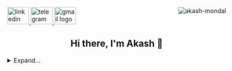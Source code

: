 <div>
<a align="left" href="https://www.linkedin.com/in/akash-mondal-se">
  <img src="https://cdn.worldvectorlogo.com/logos/linkedin-icon.svg" width="50" height="40" alt="linkedin logo"/>
</a>
<a align="left" href="https://t.me/Akash98Sky">
  <img src="https://static.cdnlogo.com/logos/t/84/telegram.svg" width="50" height="40" alt="telegram logo"/>
</a>
<a align="left" href="mailto:a98mondal@gmail.com">
  <img src="https://www.svgrepo.com/download/217146/gmail.svg" width="50" height="40" alt="gmail logo"/>
</a>

<img align="right" src="https://komarev.com/ghpvc/?username=Akash98Sky&label=Profile+Views&style=plastic" alt="akash-mondal" />
</div>

<h2 align="center">Hi there, I'm Akash 👋</h2>

<details>
<summary>Expand...</summary>

## :zap: Recent Activity:
<!--RECENT_ACTIVITY:last_update-->
Last Updated: Wednesday, June 25th, 2025, 1:08:39 AM
<!--RECENT_ACTIVITY:last_update_end-->
<!--RECENT_ACTIVITY:start-->
1. ⬆️ Pushed 1 commit(s) to [Akash98Sky/flaavn](https://github.com/Akash98Sky/flaavn)<br>
2. ⬆️ Pushed 2 commit(s) to [Akash98Sky/akash98sky.github.io](https://github.com/Akash98Sky/akash98sky.github.io)<br>
3. 🎉 Merged PR [#2](https://github.com/Akash98Sky/akash98sky.github.io/pull/2) in [Akash98Sky/akash98sky.github.io](https://github.com/Akash98Sky/akash98sky.github.io)<br>
4. ⬆️ Pushed 1 commit(s) to [Akash98Sky/akash98sky.github.io](https://github.com/Akash98Sky/akash98sky.github.io)<br>
5. ⬆️ Pushed 1 commit(s) to [Akash98Sky/akash98sky.github.io](https://github.com/Akash98Sky/akash98sky.github.io)<br>
<!--RECENT_ACTIVITY:end-->


## 💻 Tech Stack:

![git] ![github] ![linux] ![docker] <br/>
![js] ![ts] ![py] ![go] ![cpp] <br/>
![flutter] ![dotnet] ![react] ![nextjs] ![angular] <br/>
![tailwindcss] ![sh]


## 📊 GitHub Stats:

| _Github Stats_ | _Top Langs_  |
| :------------: | :--------: |
|    ![stats]    | ![langs] |


## Contribution:

![graph]

</details>

<!----------------------------------{ reference links }--------------------------------->

[stats]: https://github-readme-stats.vercel.app/api?username=Akash98Sky&show_icons=true&theme=radical&hide_border=false&include_all_commits=true&count_private=false
[langs]: https://github-readme-stats.vercel.app/api/top-langs/?username=Akash98Sky&theme=radical&hide_border=false&count_private=false&layout=compact&langs_count=8&hide=html,css,scss,less,stylus,shell,makefile,cmake,perl,php,blade,smarty,scss,less,stylus,shell,makefile,cmake,perl,php,blade,smarty&exclude_repo=android_kernel_leeco_msm8976,android_device_leeco_s2,proprietary_vendor_leeco,twrp_device_leeco_s2,device_leeco_s2-P,device_leeco_s2-O,
[streaks]: https://github-readme-streak-stats.herokuapp.com/?user=Akash98Sky&theme=radical&hide_border=false#gh-light-mode-only
[quote]: https://quotes-github-readme.vercel.app/api?type=horizontal&theme=dark

<!----------------------------------{ contribution stats }--------------------------------->

[graph]: https://github-readme-activity-graph.vercel.app/graph?username=Akash98Sky&theme=react-dark&hide_border=false&area=true

<!----------------------------------{ language badges }--------------------------------->

[dart]: https://img.shields.io/badge/dart-%230175C2.svg?style=for-the-badge&logo=dart&logoColor=white
[go]: https://img.shields.io/badge/go-%2300ADD8.svg?style=for-the-badge&logo=go&logoColor=white
[ts]: https://img.shields.io/badge/typescript-%23007ACC.svg?style=for-the-badge&logo=typescript&logoColor=white
[py]: https://img.shields.io/badge/python-3670A0?style=for-the-badge&logo=python&logoColor=ffdd54
[sh]: https://img.shields.io/badge/shell_script-%23121011.svg?style=for-the-badge&logo=gnu-bash
[js]: https://img.shields.io/badge/javascript-%23323330.svg?style=for-the-badge&logo=javascript&logoColor=%23F7DF1E
[md]: https://img.shields.io/badge/markdown-%23000000.svg?style=for-the-badge&logo=markdown
[cpp]: https://img.shields.io/badge/C++-blue?style=for-the-badge&logo=cplusplus

<!----------------------------------{ frameworks badges }--------------------------------->

[react]: https://img.shields.io/badge/react-%2320232a.svg?style=for-the-badge&logo=react&logoColor=%2361DAFB
[nextjs]: https://img.shields.io/badge/Next-black?style=for-the-badge&logo=next.js&logoColor=white
[angular]: https://img.shields.io/badge/Angular-red?style=for-the-badge&logo=angular
[tailwindcss]: https://img.shields.io/badge/tailwindcss-%2338B2AC.svg?style=for-the-badge&logo=tailwind-css&logoColor=white
[flutter]: https://img.shields.io/badge/Flutter-%2302569B.svg?style=for-the-badge&logo=Flutter
[dotnet]: https://img.shields.io/badge/.NET-purple?style=for-the-badge&logo=dotnet

<!----------------------------------------{ others }--------------------------------------->

[docker]: https://img.shields.io/badge/docker-%230db7ed.svg?style=for-the-badge&logo=docker&logoColor=white
[github]: https://img.shields.io/badge/github-%23121011.svg?style=for-the-badge&logo=github&logoColor=white
[mysql]: https://img.shields.io/badge/mysql-%2300f.svg?style=for-the-badge&logo=mysql&logoColor=white
[linux]: https://img.shields.io/badge/linux-%231793D1.svg?style=for-the-badge&logo=linux&logoColor=white
[git]: https://img.shields.io/badge/git-%23F05033.svg?style=for-the-badge&logo=git&logoColor=white
[vscode]: https://img.shields.io/badge/VS%20Code-%23007ACC.svg?style=for-the-badge&logo=visual-studio-code&logoColor=white

